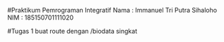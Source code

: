 
#Praktikum Pemrograman Integratif
Nama    : Immanuel Tri Putra Sihaloho
NIM     : 185150701111020

#Tugas 1
buat route dengan /biodata singkat